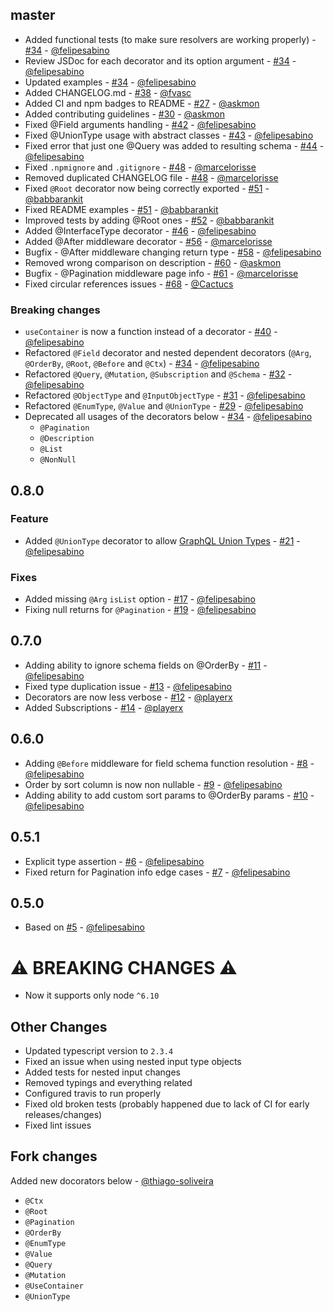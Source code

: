 ## master

- Added functional tests (to make sure resolvers are working properly) - [#34](https://github.com/indigotech/graphql-schema-decorator/pull/34) - [@felipesabino](https://github.com/felipesabino)
- Review JSDoc for each decorator and its option argument - [#34](https://github.com/indigotech/graphql-schema-decorator/pull/34) - [@felipesabino](https://github.com/felipesabino)
- Updated examples - [#34](https://github.com/indigotech/graphql-schema-decorator/pull/34) - [@felipesabino](https://github.com/felipesabino)
- Added CHANGELOG.md - [#38](https://github.com/indigotech/graphql-schema-decorator/pull/38) - [@fvasc](https://github.com/fvasc)
- Added CI and npm badges to README - [#27](https://github.com/indigotech/graphql-schema-decorator/pull/27) - [@askmon](https://github.com/askmon)
- Added contributing guidelines - [#30](https://github.com/indigotech/graphql-schema-decorator/pull/30) - [@askmon](https://github.com/askmon)
- Fixed @Field arguments handling - [#42](https://github.com/indigotech/graphql-schema-decorator/pull/42) - [@felipesabino](https://github.com/felipesabino)
- Fixed @UnionType usage with abstract classes - [#43](https://github.com/indigotech/graphql-schema-decorator/pull/43) - [@felipesabino](https://github.com/felipesabino)
- Fixed error that just one @Query was added to resulting schema - [#44](https://github.com/indigotech/graphql-schema-decorator/pull/44) - [@felipesabino](https://github.com/felipesabino)
- Fixed `.npmignore` and `.gitignore` - [#48](https://github.com/indigotech/graphql-schema-decorator/pull/48) - [@marcelorisse](https://github.com/marcelorisse)
- Removed duplicated CHANGELOG file - [#48](https://github.com/indigotech/graphql-schema-decorator/pull/48) - [@marcelorisse](https://github.com/marcelorisse)
- Fixed `@Root` decorator now being correctly exported - [#51](https://github.com/indigotech/graphql-schema-decorator/pull/51) - [@babbarankit](https://github.com/babbarankit)
- Fixed README examples - [#51](https://github.com/indigotech/graphql-schema-decorator/pull/51) - [@babbarankit](https://github.com/babbarankit)
- Improved tests by adding @Root ones - [#52](https://github.com/indigotech/graphql-schema-decorator/pull/52) - [@babbarankit](https://github.com/babbarankit)
- Added @InterfaceType decorator - [#46](https://github.com/indigotech/graphql-schema-decorator/pull/46) - [@felipesabino](https://github.com/felipesabino)
- Added @After middleware decorator - [#56](https://github.com/indigotech/graphql-schema-decorator/pull/56) - [@marcelorisse](https://github.com/marcelorisse)
- Bugfix - @After middleware changing return type - [#58](https://github.com/indigotech/graphql-schema-decorator/pull/58) - [@felipesabino](https://github.com/felipesabino)
- Removed wrong comparison on description - [#60](https://github.com/indigotech/graphql-schema-decorator/pull/60) - [@askmon](https://github.com/askmon)
- Bugfix - @Pagination middleware page info - [#61](https://github.com/indigotech/graphql-schema-decorator/pull/61) - [@marcelorisse](https://github.com/marcelorisse)
- Fixed circular references issues - [#68](https://github.com/indigotech/graphql-schema-decorator/pull/68) - [@Cactucs](https://github.com/Cactucs)

### Breaking changes

- `useContainer` is now a function instead of a decorator - [#40](https://github.com/indigotech/graphql-schema-decorator/pull/40) - [@felipesabino](https://github.com/felipesabino)
- Refactored `@Field` decorator and nested dependent decorators (`@Arg`, `@OrderBy`, `@Root`, `@Before` and `@Ctx`) - [#34](https://github.com/indigotech/graphql-schema-decorator/pull/34) - [@felipesabino](https://github.com/felipesabino)
- Refactored `@Query`, `@Mutation`, `@Subscription` and `@Schema` - [#32](https://github.com/indigotech/graphql-schema-decorator/pull/32) - [@felipesabino](https://github.com/felipesabino)
- Refactored `@ObjectType` and `@InputObjectType` - [#31](https://github.com/indigotech/graphql-schema-decorator/pull/31) - [@felipesabino](https://github.com/felipesabino)
- Refactored `@EnumType`, `@Value` and `@UnionType` - [#29](https://github.com/indigotech/graphql-schema-decorator/pull/29) - [@felipesabino](https://github.com/felipesabino)
- Deprecated all usages of the decorators below - [#34](https://github.com/indigotech/graphql-schema-decorator/pull/34) - [@felipesabino](https://github.com/felipesabino)
  - `@Pagination`
  - `@Description`
  - `@List`
  - `@NonNull`

## 0.8.0

### Feature

- Added `@UnionType` decorator to allow [GraphQL Union Types](http://graphql.org/learn/schema/#union-types) - [#21](https://github.com/indigotech/graphql-schema-decorator/pull/21) - [@felipesabino](https://github.com/felipesabino)

### Fixes

- Added missing `@Arg` `isList` option - [#17](https://github.com/indigotech/graphql-schema-decorator/pull/17) - [@felipesabino](https://github.com/felipesabino)
- Fixing null returns for `@Pagination` - [#19](https://github.com/indigotech/graphql-schema-decorator/pull/19) - [@felipesabino](https://github.com/felipesabino)

## 0.7.0

- Adding ability to ignore schema fields on @OrderBy - [#11](https://github.com/indigotech/graphql-schema-decorator/pull/11) - [@felipesabino](https://github.com/felipesabino)
- Fixed type duplication issue - [#13](https://github.com/indigotech/graphql-schema-decorator/pull/13) - [@felipesabino](https://github.com/felipesabino)
- Decorators are now less verbose - [#12](https://github.com/indigotech/graphql-schema-decorator/pull/12) - [@playerx](https://github.com/playerx)
- Added Subscriptions - [#14](https://github.com/indigotech/graphql-schema-decorator/pull/14) - [@playerx ](https://github.com/playerx )

## 0.6.0

- Adding `@Before` middleware for field schema function resolution - [#8](https://github.com/indigotech/graphql-schema-decorator/pull/8) - [@felipesabino](https://github.com/felipesabino)
- Order by sort column is now non nullable - [#9](https://github.com/indigotech/graphql-schema-decorator/pull/9) - [@felipesabino](https://github.com/felipesabino)
- Adding ability to add custom sort params to @OrderBy params - [#10](https://github.com/indigotech/graphql-schema-decorator/pull/10) - [@felipesabino](https://github.com/felipesabino)

## 0.5.1

- Explicit type assertion - [#6](https://github.com/indigotech/graphql-schema-decorator/pull/6) - [@felipesabino](https://github.com/felipesabino)
- Fixed return for Pagination info edge cases - [#7](https://github.com/indigotech/graphql-schema-decorator/pull/7) - [@felipesabino](https://github.com/felipesabino)

## 0.5.0

- Based on [#5](https://github.com/indigotech/graphql-schema-decorator/pull/5) - [@felipesabino](https://github.com/felipesabino)

# ⚠️  BREAKING CHANGES ⚠️ 

- Now it supports only node `^6.10`

## Other Changes

- Updated typescript version to `2.3.4`
- Fixed an issue when using nested input type objects 
- Added tests for nested input changes
- Removed typings and everything related
- Configured travis to run properly
- Fixed old broken tests (probably happened due to lack of CI for early releases/changes)
- Fixed lint issues

## Fork changes

Added new docorators below - [@thiago-soliveira](https://github.com/thiago-soliveira)
- `@Ctx`
- `@Root`
- `@Pagination`
- `@OrderBy`
- `@EnumType`
- `@Value`
- `@Query`
- `@Mutation`
- `@UseContainer`
- `@UnionType` 
